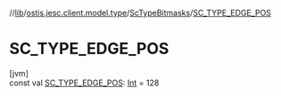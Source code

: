 //[lib](../../../index.md)/[ostis.jesc.client.model.type](../index.md)/[ScTypeBitmasks](index.md)/[SC_TYPE_EDGE_POS](-s-c_-t-y-p-e_-e-d-g-e_-p-o-s.md)

# SC_TYPE_EDGE_POS

[jvm]\
const val [SC_TYPE_EDGE_POS](-s-c_-t-y-p-e_-e-d-g-e_-p-o-s.md): [Int](https://kotlinlang.org/api/latest/jvm/stdlib/kotlin/-int/index.html) = 128
